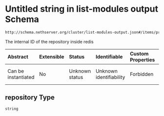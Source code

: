 # Untitled string in list-modules output Schema

```txt
http://schema.nethserver.org/cluster/list-modules-output.json#/items/properties/repository
```

The internal ID of the repository inside redis

| Abstract            | Extensible | Status         | Identifiable            | Custom Properties | Additional Properties | Access Restrictions | Defined In                                                                            |
| :------------------ | :--------- | :------------- | :---------------------- | :---------------- | :-------------------- | :------------------ | :------------------------------------------------------------------------------------ |
| Can be instantiated | No         | Unknown status | Unknown identifiability | Forbidden         | Allowed               | none                | [list-modules-output.json\*](cluster/list-modules-output.json "open original schema") |

## repository Type

`string`
